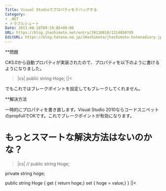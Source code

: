 ```yaml
---
Title: Visual Studioでプロパティをデバッグする
Category:
- .NET
- トラブルシュート
Date: 2011-08-18T09:19:05+09:00
URL: https://blog.jhashimoto.net/entry/20110818/1314058745
EditURL: https://blog.hatena.ne.jp/JHashimoto/jhashimoto.hatenadiary.jp/atom/entry/12921228815717257367
---
```



**問題

C#3.0から自動プロパティが実装されたので、プロパティを以下のように書けるようになりました。

>|cs|
public string Hoge;
||<

でもこれではブレークポイントを設定してもブレークしてくれません。

**解決方法

一時的にプロパティを書き直します。Visual Studio 2010ならコードスニペットのpropfullでOKです。これでブレークポイントが有効になります。

# もっとスマートな解決方法はないのかな？

>|cs|
// public string Hoge;

private string hoge;

public string Hoge {
    get { return hoge;}
    set { hoge = value;}
}
||<
